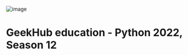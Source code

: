 ![image](http://geekhub.ck.ua/wp-content/uploads/2016/08/logo-1_zoeein.png)
# GeekHub education - Python 2022, Season 12
